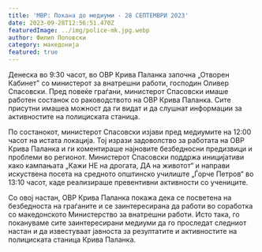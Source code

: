 ```yaml
---
title: 'МВР: Покана до медиуми - 28 СЕПТЕМВРИ 2023'
date: 2023-09-28T12:56:51.470Z
featuredImage: ../img/police-mk.jpg.webp
author: Филип Поповски
category: македонија
featured: true
---
```

Денеска во 9:30 часот, во ОВР Крива Паланка започна „Отворен Кабинет" со министерот за внатрешни работи, господин Оливер Спасовски. Пред повеќе граѓани, министерот Спасовски имаше работен состанок со раководството на ОВР Крива Паланка. Сите присутни имашеа можност да ги видат и да слушнат информации за активностите на полициската станица.

По состанокот, министерот Спасовски изјави пред медиумите на 12:00 часот на истата локација. Тој изрази задоволство за работата на ОВР Крива Паланка и ги коментираше најновите безбедносни предизвици и проблеми во регионот. Министерот Спасовски поддржа иницијативи како кампањата „Кажи НЕ на дрогата, ДА на животот“ и направи искуствена посета на средното општинско училиште „Ѓорче Петров“ во 13:10 часот, каде реализираше превентивни активности со учениците.

Со овој настан, ОВР Крива Паланка покажа дека се посветена на безбедноста на граѓаните и се заинтересирана да работи во соработка со македонското Министерство за внатрешни работи. Исто така, го покануваме сите заинтересирани медиуми да го проследат следниот настан и да известуваат јавноста за резултатите и активностите на полициската станица Крива Паланка.
